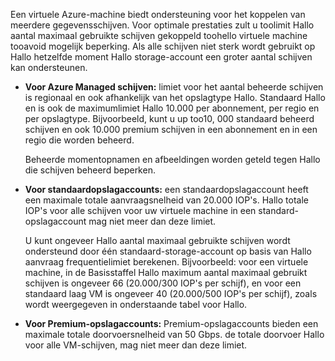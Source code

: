 Een virtuele Azure-machine biedt ondersteuning voor het koppelen van meerdere gegevensschijven. Voor optimale prestaties zult u toolimit Hallo aantal maximaal gebruikte schijven gekoppeld toohello virtuele machine tooavoid mogelijk beperking. Als alle schijven niet sterk wordt gebruikt op Hallo hetzelfde moment Hallo storage-account een groter aantal schijven kan ondersteunen.

* **Voor Azure Managed schijven:** limiet voor het aantal beheerde schijven is regionaal en ook afhankelijk van het opslagtype Hallo. Standaard Hallo en is ook de maximumlimiet Hallo 10.000 per abonnement, per regio en per opslagtype. Bijvoorbeeld, kunt u up too10, 000 standaard beheerd schijven en ook 10.000 premium schijven in een abonnement en in een regio die worden beheerd. 

    Beheerde momentopnamen en afbeeldingen worden geteld tegen Hallo die schijven beheerd beperken.

* **Voor standaardopslagaccounts:** een standaardopslagaccount heeft een maximale totale aanvraagsnelheid van 20.000 IOP's. Hallo totale IOP's voor alle schijven voor uw virtuele machine in een standard-opslagaccount mag niet meer dan deze limiet.
  
    U kunt ongeveer Hallo aantal maximaal gebruikte schijven wordt ondersteund door één standaard-storage-account op basis van Hallo aanvraag frequentielimiet berekenen. Bijvoorbeeld: voor een virtuele machine, in de Basisstaffel Hallo maximum aantal maximaal gebruikt schijven is ongeveer 66 (20.000/300 IOP's per schijf), en voor een standaard laag VM is ongeveer 40 (20.000/500 IOP's per schijf), zoals wordt weergegeven in onderstaande tabel voor Hallo. 
* **Voor Premium-opslagaccounts:** Premium-opslagaccounts bieden een maximale totale doorvoersnelheid van 50 Gbps. de totale doorvoer Hallo voor alle VM-schijven, mag niet meer dan deze limiet.

